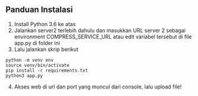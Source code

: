 ## Panduan Instalasi
1. Install Python 3.6 ke atas
2. Jalankan server2 terlebih dahulu dan masukkan URL server 2 sebagai environment COMPRESS_SERVICE_URL atau edit variabel tersebut di file app.py di folder ini
3. Lalu jalankan skrip berikut
```
python -m venv env
source venv/bin/activate
pip install -r requirements.txt
python3 app.py
```
4. Akses web di url dan port yang muncul dari console, lalu upload file!
